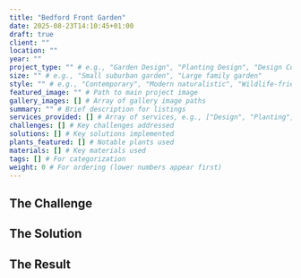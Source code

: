 ```yaml
---
title: "Bedford Front Garden"
date: 2025-08-23T14:10:45+01:00
draft: true
client: ""
location: ""
year: ""
project_type: "" # e.g., "Garden Design", "Planting Design", "Design Consultation"
size: "" # e.g., "Small suburban garden", "Large family garden"
style: "" # e.g., "Contemporary", "Modern naturalistic", "Wildlife-friendly"
featured_image: "" # Path to main project image
gallery_images: [] # Array of gallery image paths
summary: "" # Brief description for listings
services_provided: [] # Array of services, e.g., ["Design", "Planting", "Project Management"]
challenges: [] # Key challenges addressed
solutions: [] # Key solutions implemented
plants_featured: [] # Notable plants used
materials: [] # Key materials used
tags: [] # For categorization
weight: 0 # For ordering (lower numbers appear first)
---
```


<!-- Project description goes here -->

## The Challenge

<!-- Describe the challenges this garden presented -->

## The Solution

<!-- Describe how you solved the challenges -->

## The Result

<!-- Describe the final outcome and client satisfaction -->